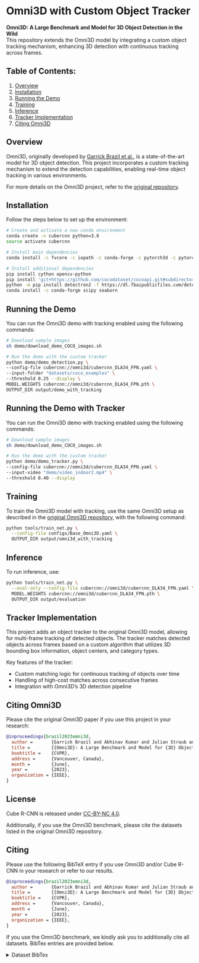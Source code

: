 # Omni3D with Custom Object Tracker

**Omni3D: A Large Benchmark and Model for 3D Object Detection in the Wild**  
This repository extends the Omni3D model by integrating a custom object tracking mechanism, enhancing 3D detection with continuous tracking across frames.

## Table of Contents:
1. [Overview](#overview)
2. [Installation](#installation)
3. [Running the Demo](#demo)
4. [Training](#training)
5. [Inference](#inference)
6. [Tracker Implementation](#tracker)
7. [Citing Omni3D](#citing)

## Overview <a name="overview"></a>

Omni3D, originally developed by [Garrick Brazil et al.](https://garrickbrazil.com/omni3d), is a state-of-the-art model for 3D object detection. This project incorporates a custom tracking mechanism to extend the detection capabilities, enabling real-time object tracking in various environments.

For more details on the Omni3D project, refer to the [original repository](https://garrickbrazil.com/omni3d).

## Installation <a name="installation"></a>

Follow the steps below to set up the environment:

```bash
# Create and activate a new conda environment
conda create -n cubercnn python=3.8
source activate cubercnn

# Install main dependencies
conda install -c fvcore -c iopath -c conda-forge -c pytorch3d -c pytorch fvcore iopath pytorch3d pytorch=1.8 torchvision=0.9.1 cudatoolkit=10.1

# Install additional dependencies
pip install cython opencv-python
pip install 'git+https://github.com/cocodataset/cocoapi.git#subdirectory=PythonAPI'
python -m pip install detectron2 -f https://dl.fbaipublicfiles.com/detectron2/wheels/cu101/torch1.8/index.html
conda install -c conda-forge scipy seaborn
```

## Running the Demo <a name="demo"></a>

You can run the Omni3D demo with tracking enabled using the following commands:

```bash
# Download sample images
sh demo/download_demo_COCO_images.sh

# Run the demo with the custom tracker
python demo/demo_detection.py \
--config-file cubercnn://omni3d/cubercnn_DLA34_FPN.yaml \
--input-folder "datasets/coco_examples" \
--threshold 0.25 --display \
MODEL.WEIGHTS cubercnn://omni3d/cubercnn_DLA34_FPN.pth \
OUTPUT_DIR output/demo_with_tracking
```


## Running the Demo with Tracker <a name="demo"></a>

You can run the Omni3D demo with tracking enabled using the following commands:

```bash
# Download sample images
sh demo/download_demo_COCO_images.sh

# Run the demo with the custom tracker
python demo/demo_tracker.py \
--config-file cubercnn://omni3d/cubercnn_DLA34_FPN.yaml \
--input-video "demo/video_indoor2.mp4" \
--threshold 0.40 --display 

```


## Training <a name="training"></a>

To train the Omni3D model with tracking, use the same Omni3D setup as described in the [original Omni3D repository](https://garrickbrazil.com/omni3d), with the following command:

```bash
python tools/train_net.py \
  --config-file configs/Base_Omni3D.yaml \
  OUTPUT_DIR output/omni3d_with_tracking
```

## Inference <a name="inference"></a>

To run inference, use:

```bash
python tools/train_net.py \
  --eval-only --config-file cubercnn://omni3d/cubercnn_DLA34_FPN.yaml \
  MODEL.WEIGHTS cubercnn://omni3d/cubercnn_DLA34_FPN.pth \
  OUTPUT_DIR output/evaluation
```

## Tracker Implementation <a name="tracker"></a>

This project adds an object tracker to the original Omni3D model, allowing for multi-frame tracking of detected objects. The tracker matches detected objects across frames based on a custom algorithm that utilizes 3D bounding box information, object centers, and category types.

Key features of the tracker:
- Custom matching logic for continuous tracking of objects over time
- Handling of high-cost matches across consecutive frames
- Integration with Omni3D’s 3D detection pipeline

## Citing Omni3D <a name="citing"></a>

Please cite the original Omni3D paper if you use this project in your research:

```BibTeX
@inproceedings{brazil2023omni3d,
  author =       {Garrick Brazil and Abhinav Kumar and Julian Straub and Nikhila Ravi and Justin Johnson and Georgia Gkioxari},
  title =        {{Omni3D}: A Large Benchmark and Model for {3D} Object Detection in the Wild},
  booktitle =    {CVPR},
  address =      {Vancouver, Canada},
  month =        {June},
  year =         {2023},
  organization = {IEEE},
}
```

## License <a name="license"></a>
Cube R-CNN is released under [CC-BY-NC 4.0](LICENSE.md).


Additionally, if you use the Omni3D benchmark, please cite the datasets listed in the original Omni3D repository.

## Citing <a name="citing"></a>

Please use the following BibTeX entry if you use Omni3D and/or Cube R-CNN in your research or refer to our results.

```BibTeX
@inproceedings{brazil2023omni3d,
  author =       {Garrick Brazil and Abhinav Kumar and Julian Straub and Nikhila Ravi and Justin Johnson and Georgia Gkioxari},
  title =        {{Omni3D}: A Large Benchmark and Model for {3D} Object Detection in the Wild},
  booktitle =    {CVPR},
  address =      {Vancouver, Canada},
  month =        {June},
  year =         {2023},
  organization = {IEEE},
}
```

If you use the Omni3D benchmark, we kindly ask you to additionally cite all datasets. BibTex entries are provided below.

<details><summary>Dataset BibTex</summary>

```BibTex
@inproceedings{Geiger2012CVPR,
  author = {Andreas Geiger and Philip Lenz and Raquel Urtasun},
  title = {Are we ready for Autonomous Driving? The KITTI Vision Benchmark Suite},
  booktitle = {CVPR},
  year = {2012}
}
``` 

```BibTex
@inproceedings{caesar2020nuscenes,
  title={nuscenes: A multimodal dataset for autonomous driving},
  author={Caesar, Holger and Bankiti, Varun and Lang, Alex H and Vora, Sourabh and Liong, Venice Erin and Xu, Qiang and Krishnan, Anush and Pan, Yu and Baldan, Giancarlo and Beijbom, Oscar},
  booktitle={CVPR},
  year={2020}
}
```

```BibTex
@inproceedings{song2015sun,
  title={Sun rgb-d: A rgb-d scene understanding benchmark suite},
  author={Song, Shuran and Lichtenberg, Samuel P and Xiao, Jianxiong},
  booktitle={CVPR},
  year={2015}
}
```

```BibTex
@inproceedings{dehghan2021arkitscenes,
  title={{ARK}itScenes - A Diverse Real-World Dataset for 3D Indoor Scene Understanding Using Mobile {RGB}-D Data},
  author={Gilad Baruch and Zhuoyuan Chen and Afshin Dehghan and Tal Dimry and Yuri Feigin and Peter Fu and Thomas Gebauer and Brandon Joffe and Daniel Kurz and Arik Schwartz and Elad Shulman},
  booktitle={NeurIPS Datasets and Benchmarks Track (Round 1)},
  year={2021},
}
```

```BibTex
@inproceedings{hypersim,
  author    = {Mike Roberts AND Jason Ramapuram AND Anurag Ranjan AND Atulit Kumar AND
                 Miguel Angel Bautista AND Nathan Paczan AND Russ Webb AND Joshua M. Susskind},
  title     = {{Hypersim}: {A} Photorealistic Synthetic Dataset for Holistic Indoor Scene Understanding},
  booktitle = {ICCV},
  year      = {2021},
}
```

```BibTex
@article{objectron2021,
  title={Objectron: A Large Scale Dataset of Object-Centric Videos in the Wild with Pose Annotations},
  author={Ahmadyan, Adel and Zhang, Liangkai and Ablavatski, Artsiom and Wei, Jianing and Grundmann, Matthias},
  journal={CVPR},
  year={2021},
}
```

</details>

